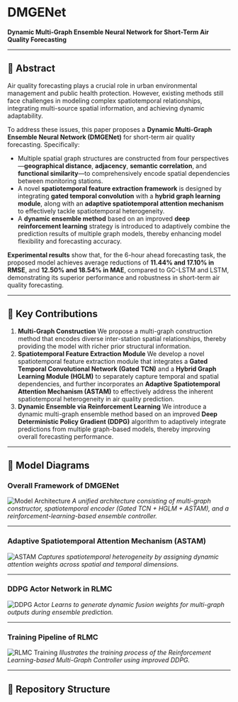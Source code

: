 # DMGENet

**Dynamic Multi-Graph Ensemble Neural Network for Short-Term Air Quality Forecasting**

---

## 📝 Abstract

Air quality forecasting plays a crucial role in urban environmental management and public health protection. However, existing methods still face challenges in modeling complex spatiotemporal relationships, integrating multi-source spatial information, and achieving dynamic adaptability.

To address these issues, this paper proposes a **Dynamic Multi-Graph Ensemble Neural Network (DMGENet)** for short-term air quality forecasting. Specifically:

- Multiple spatial graph structures are constructed from four perspectives—**geographical distance**, **adjacency**, **semantic correlation**, and **functional similarity**—to comprehensively encode spatial dependencies between monitoring stations.
- A novel **spatiotemporal feature extraction framework** is designed by integrating **gated temporal convolution** with a **hybrid graph learning module**, along with an **adaptive spatiotemporal attention mechanism** to effectively tackle spatiotemporal heterogeneity.
- A **dynamic ensemble method** based on an improved **deep reinforcement learning** strategy is introduced to adaptively combine the prediction results of multiple graph models, thereby enhancing model flexibility and forecasting accuracy.

**Experimental results** show that, for the 6-hour ahead forecasting task, the proposed model achieves average reductions of **11.44% and 17.10% in RMSE**, and **12.50% and 18.54% in MAE**, compared to GC-LSTM and LSTM, demonstrating its superior performance and robustness in short-term air quality forecasting.

---

## 🚀 Key Contributions

1. **Multi-Graph Construction**
   We propose a multi-graph construction method that encodes diverse inter-station spatial relationships, thereby providing the model with richer prior structural information.
2. **Spatiotemporal Feature Extraction Module**
   We develop a novel spatiotemporal feature extraction module that integrates a **Gated Temporal Convolutional Network (Gated TCN)** and a **Hybrid Graph Learning Module (HGLM)** to separately capture temporal and spatial dependencies, and further incorporates an **Adaptive Spatiotemporal Attention Mechanism (ASTAM)** to effectively address the inherent spatiotemporal heterogeneity in air quality prediction.
3. **Dynamic Ensemble via Reinforcement Learning**
   We introduce a dynamic multi-graph ensemble method based on an improved **Deep Deterministic Policy Gradient (DDPG)** algorithm to adaptively integrate predictions from multiple graph-based models, thereby improving overall forecasting performance.

---

## 🧩 Model Diagrams

### Overall Framework of DMGENet

![Model Architecture](./Fig.1.png)
*A unified architecture consisting of multi-graph constructor, spatiotemporal encoder (Gated TCN + HGLM + ASTAM), and a reinforcement-learning-based ensemble controller.*

---

### Adaptive Spatiotemporal Attention Mechanism (ASTAM)

![ASTAM](Fig.2.png)
*Captures spatiotemporal heterogeneity by assigning dynamic attention weights across spatial and temporal dimensions.*

---

### DDPG Actor Network in RLMC

![DDPG Actor](Fig.3.png)
*Learns to generate dynamic fusion weights for multi-graph outputs during ensemble prediction.*

---

### Training Pipeline of RLMC

![RLMC Training](Fig.4.png)
*Illustrates the training process of the Reinforcement Learning-based Multi-Graph Controller using improved DDPG.*

---

## 📁 Repository Structure


